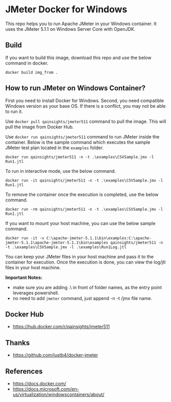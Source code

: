 # JMeter Docker for Windows
This repo helps you to run Apache JMeter in your Windows container. It uses the JMeter 5.1.1 on Windows Server Core with OpenJDK.

## Build
If you want to build this image, download this repo and use the below command in docker.

`docker build img_from .`

## How to run JMeter on Windows Container?
First you need to install Docker for Windows. Second, you need compatible Windows version as your base OS. If there is a conflict, you may not be able to run it. 

Use `docker pull qainsights/jmeter511` command to pull the image. This will pull the image from Docker Hub.

Use `docker run qainsights/jmeter511` command to run JMeter inside the container. Below is the sample command which executes the sample JMeter test plan located in the `examples` folder.

`docker run qainsights/jmeter511 -n -t .\examples\CSVSample.jmx -l Run1.jtl`

To run in interactive mode, use the below command.

`docker run -it qainsights/jmeter511 -n -t .\examples\CSVSample.jmx -l Run1.jtl`

To remove the container once the execution is completed, use the below command.

`docker run -rm qainsights/jmeter511 -n -t .\examples\CSVSample.jmx -l Run1.jtl`

If you want to mount your host machine, you can use the below sample command.

`docker run -it -v C:\apache-jmeter-5.1.1\bin\examples:C:\apache-jmeter-5.1.1\apache-jmeter-5.1.1\bin\examples qainsights/jmeter511 -n -t .\examples\CSVSample.jmx -l .\examples\Run1Log.jtl`

You can keep your JMeter files in your host machine and pass it to the container for execution. Once the execution is done, you can view the log/jtl files in your host machine.

**Important Notes:**
* make sure you are adding .\ in front of folder names, as the entry point leverages powershell. 
* no need to add `jmeter` command, just append -n -t <yourJMeterTestName>/jmx file name.
  
## Docker Hub

* https://hub.docker.com/r/qainsights/jmeter511
  
## Thanks
* https://github.com/justb4/docker-jmeter 

## References

* https://docs.docker.com/
* https://docs.microsoft.com/en-us/virtualization/windowscontainers/about/
